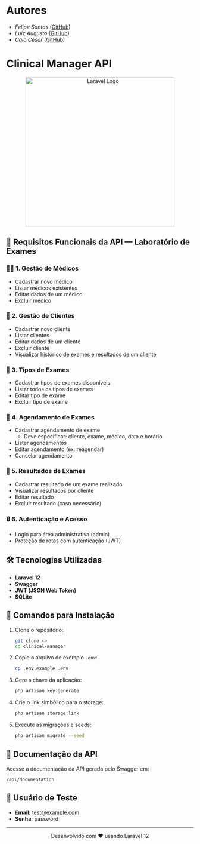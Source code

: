 # Autores

- *Felipe Santos* ([GitHub](https://github.com/lsantosfelipe1))
- *Luiz Augusto*  ([GitHub](https://github.com/LuizzzM))
- *Caio César* ([GitHub](https://github.com/CaiaoCesar))

# Clinical Manager API

<p align="center"><a href="https://laravel.com" target="_blank"><img src="https://raw.githubusercontent.com/laravel/art/master/logo-lockup/5%20SVG/2%20CMYK/1%20Full%20Color/laravel-logolockup-cmyk-red.svg" width="400" alt="Laravel Logo"></a></p>

## 📌 Requisitos Funcionais da API — Laboratório de Exames

### 🧑‍⚕️ 1. Gestão de Médicos
- Cadastrar novo médico
- Listar médicos existentes
- Editar dados de um médico
- Excluir médico

### 👤 2. Gestão de Clientes
- Cadastrar novo cliente
- Listar clientes
- Editar dados de um cliente
- Excluir cliente
- Visualizar histórico de exames e resultados de um cliente

### 🧪 3. Tipos de Exames
- Cadastrar tipos de exames disponíveis
- Listar todos os tipos de exames
- Editar tipo de exame
- Excluir tipo de exame

### 📅 4. Agendamento de Exames
- Cadastrar agendamento de exame
  - Deve especificar: cliente, exame, médico, data e horário
- Listar agendamentos
- Editar agendamento (ex: reagendar)
- Cancelar agendamento

### 📄 5. Resultados de Exames
- Cadastrar resultado de um exame realizado
- Visualizar resultados por cliente
- Editar resultado
- Excluir resultado (caso necessário)

### 🔒 6. Autenticação e Acesso
- Login para área administrativa (admin)
- Proteção de rotas com autenticação (JWT)

## 🛠 Tecnologias Utilizadas
- **Laravel 12**
- **Swagger**
- **JWT (JSON Web Token)**
- **SQLite**

## 🚀 Comandos para Instalação
1. Clone o repositório:
   ```bash
   git clone <>
   cd clinical-manager
   ```
2. Copie o arquivo de exemplo `.env`:
   ```bash
   cp .env.example .env
   ```
3. Gere a chave da aplicação:
   ```bash
   php artisan key:generate
   ```
4. Crie o link simbólico para o storage:
   ```bash
   php artisan storage:link
   ```
5. Execute as migrações e seeds:
   ```bash
   php artisan migrate --seed
   ```

## 📄 Documentação da API
Acesse a documentação da API gerada pelo Swagger em:
```
/api/documentation
```

## 👤 Usuário de Teste
- **Email:** test@example.com
- **Senha:** password

---

<p align="center">Desenvolvido com ❤️ usando Laravel 12</p>


